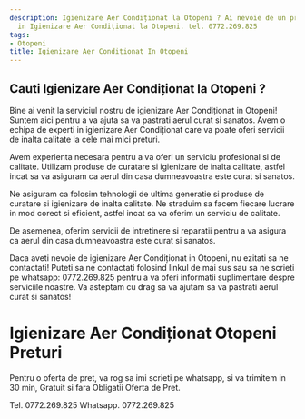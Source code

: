 ```yaml
---
description: Igienizare Aer Condiționat la Otopeni ? Ai nevoie de un profesionist
  in Igienizare Aer Condiționat la Otopeni. tel. 0772.269.825
tags:
- Otopeni
title: Igienizare Aer Condiționat In Otopeni
---
```



## Cauti Igienizare Aer Condiționat la Otopeni ?


Bine ai venit la serviciul nostru de igienizare Aer Condiționat in Otopeni! Suntem aici pentru a va ajuta sa va pastrati aerul curat si sanatos. Avem o echipa de experti in igienizare Aer Condiționat care va poate oferi servicii de inalta calitate la cele mai mici preturi.

Avem experienta necesara pentru a va oferi un serviciu profesional si de calitate. Utilizam produse de curatare si igienizare de inalta calitate, astfel incat sa va asiguram ca aerul din casa dumneavoastra este curat si sanatos.

Ne asiguram ca folosim tehnologii de ultima generatie si produse de curatare si igienizare de inalta calitate. Ne straduim sa facem fiecare lucrare in mod corect si eficient, astfel incat sa va oferim un serviciu de calitate.

De asemenea, oferim servicii de intretinere si reparatii pentru a va asigura ca aerul din casa dumneavoastra este curat si sanatos.

Daca aveti nevoie de igienizare Aer Condiționat in Otopeni, nu ezitati sa ne contactati! Puteti sa ne contactati folosind linkul de mai sus sau sa ne scrieti pe whatsapp: 0772.269.825 pentru a va oferi informatii suplimentare despre serviciile noastre. Va asteptam cu drag sa va ajutam sa va pastrati aerul curat si sanatos!

# Igienizare Aer Condiționat Otopeni Preturi
Pentru o oferta de pret, va rog sa imi scrieti pe whatsapp, si va trimitem in 30 min, Gratuit si fara Obligatii Oferta de Pret.

Tel. 0772.269.825
Whatsapp. 0772.269.825